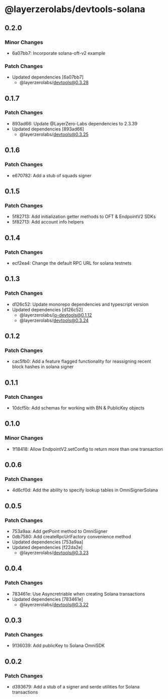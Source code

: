# @layerzerolabs/devtools-solana

## 0.2.0

### Minor Changes

- 6a07bb7: Incorporate solana-oft-v2 example

### Patch Changes

- Updated dependencies [6a07bb7]
  - @layerzerolabs/devtools@0.3.28

## 0.1.7

### Patch Changes

- 893ad66: Update @LayerZero-Labs dependencies to 2.3.39
- Updated dependencies [893ad66]
  - @layerzerolabs/devtools@0.3.25

## 0.1.6

### Patch Changes

- e670782: Add a stub of squads signer

## 0.1.5

### Patch Changes

- 5f82713: Add initialization getter methods to OFT & EndpointV2 SDKs
- 5f82713: Add account info helpers

## 0.1.4

### Patch Changes

- ecf2ea4: Change the default RPC URL for solana testnets

## 0.1.3

### Patch Changes

- d126c52: Update monorepo dependencies and typescript version
- Updated dependencies [d126c52]
  - @layerzerolabs/io-devtools@0.1.12
  - @layerzerolabs/devtools@0.3.24

## 0.1.2

### Patch Changes

- cac5fb0: Add a feature flagged functionality for reassigning recent block hashes in solana signer

## 0.1.1

### Patch Changes

- 10dcf5b: Add schemas for working with BN & PublicKey objects

## 0.1.0

### Minor Changes

- 1f18418: Allow EndpointV2.setConfig to return more than one transaction

## 0.0.6

### Patch Changes

- 4d6cf0d: Add the ability to specify lookup tables in OmniSignerSolana

## 0.0.5

### Patch Changes

- 753a9aa: Add getPoint method to OmniSigner
- 0db7580: Add createRpcUrlFactory convenience method
- Updated dependencies [753a9aa]
- Updated dependencies [f22da2e]
  - @layerzerolabs/devtools@0.3.23

## 0.0.4

### Patch Changes

- 783461e: Use Asyncretriable when creating Solana transactions
- Updated dependencies [783461e]
  - @layerzerolabs/devtools@0.3.22

## 0.0.3

### Patch Changes

- 9136039: Add publicKey to Solana OmniSDK

## 0.0.2

### Patch Changes

- d393679: Add a stub of a signer and serde utilities for Solana transactions
